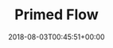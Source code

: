 ---
slug: primed-flow
title: Primed Flow
seoTitle: Warframe Primed Flow
layout: baro-primed
date: 2018-08-03T00:45:51+00:00
increases: "increases the maximum Energy reserves of a Warframe"
modName: "Primed Flow"
originalMod: "Flow"
credits: "110,000"
ducats: 350
image: /images/mods/PrimedFlow.png
---